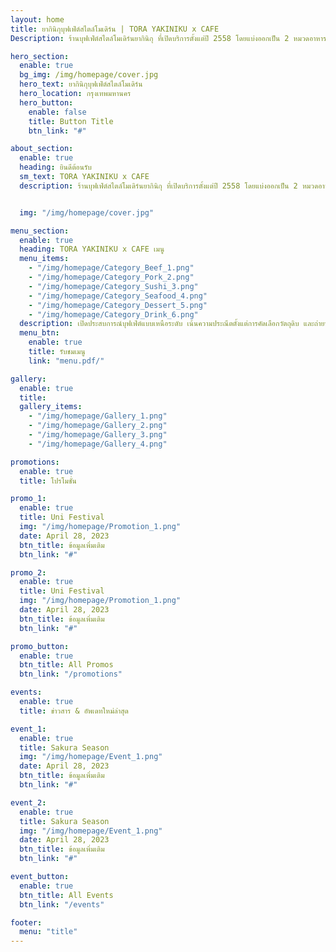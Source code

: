 ```yaml
---
layout: home
title: ยากินิกุบุฟเฟ่ต์สไตล์โมเดิร์น | TORA YAKINIKU x CAFE
Description: ร้านบุฟเฟ่ต์สไตล์โมเดิร์นยากินิกุ ที่เปิดบริการตั้งแต่ปี 2558 โดยแบ่งออกเป็น 2 หมวดอาหาร คือ อาหารญี่ปุ่น ซึ่งได้รวบรวมเมนูชั้นนำทั้ง ปิ้งย่างยากินิคุ, ซูชิ, ปลาดิบ คัดสรรมาจากทั่วประเทศญี่ปุ่น และ ขนมหวาน ที่มาพร้อมคอนเซ็ปท์ของงานฝีมือ พิถีพิถันในทุกด้าน ไม่ว่าจะเป็นขนมหรือเครื่องดื่ม

hero_section:
  enable: true
  bg_img: /img/homepage/cover.jpg
  hero_text: ยากินิกุบุฟเฟ่ต์สไตล์โมเดิร์น 
  hero_location: กรุงเทพมหานคร
  hero_button:
    enable: false
    title: Button Title
    btn_link: "#"

about_section:
  enable: true
  heading: ยินดีต้อนรับ
  sm_text: TORA YAKINIKU x CAFE
  description: ร้านบุฟเฟ่ต์สไตล์โมเดิร์นยากินิกุ ที่เปิดบริการตั้งแต่ปี 2558 โดยแบ่งออกเป็น 2 หมวดอาหาร คือ อาหารญี่ปุ่น ซึ่งได้รวบรวมเมนูชั้นนำทั้ง ปิ้งย่างยากินิคุ, ซูชิ, ปลาดิบ คัดสรรมาจากทั่วประเทศญี่ปุ่น และ ขนมหวาน ที่มาพร้อมคอนเซ็ปท์ของงานฝีมือ พิถีพิถันในทุกด้าน ไม่ว่าจะเป็นขนมหรือเครื่องดื่ม


  img: "/img/homepage/cover.jpg"

menu_section:
  enable: true
  heading: TORA YAKINIKU x CAFE เมนู
  menu_items:
    - "/img/homepage/Category_Beef_1.png"
    - "/img/homepage/Category_Pork_2.png"
    - "/img/homepage/Category_Sushi_3.png"
    - "/img/homepage/Category_Seafood_4.png"
    - "/img/homepage/Category_Dessert_5.png"
    - "/img/homepage/Category_Drink_6.png"
  description: เปิดประสบการณ์บุฟเฟ่ต์แบบเหนือระดับ เน้นความประณีตตั้งแต่การคัดเลือกวัตถุดิบ และถ่ายทอดผ่านฝีมือเชฟและปาตีซีเย เพื่อให้อาหารทุกจานเป็นส่วนนึงในช่วงเวลาพิเศษของคุณ
  menu_btn:
    enable: true
    title: รับชมเมนู
    link: "menu.pdf/"

gallery:
  enable: true
  title: 
  gallery_items:
    - "/img/homepage/Gallery_1.png"
    - "/img/homepage/Gallery_2.png"
    - "/img/homepage/Gallery_3.png"
    - "/img/homepage/Gallery_4.png"

promotions:
  enable: true 
  title: โปรโมชั่น

promo_1:
  enable: true 
  title: Uni Festival
  img: "/img/homepage/Promotion_1.png"
  date: April 28, 2023
  btn_title: ข้อมูลเพิ่มเติม
  btn_link: "#"

promo_2:
  enable: true 
  title: Uni Festival
  img: "/img/homepage/Promotion_1.png"
  date: April 28, 2023
  btn_title: ข้อมูลเพิ่มเติม
  btn_link: "#"

promo_button:
  enable: true 
  btn_title: All Promos
  btn_link: "/promotions"

events:
  enable: true 
  title: ข่าวสาร & อัพเดทใหม่ล่าสุด

event_1:
  enable: true 
  title: Sakura Season
  img: "/img/homepage/Event_1.png"
  date: April 28, 2023
  btn_title: ข้อมูลเพิ่มเติม
  btn_link: "#"

event_2:
  enable: true 
  title: Sakura Season
  img: "/img/homepage/Event_1.png"
  date: April 28, 2023
  btn_title: ข้อมูลเพิ่มเติม
  btn_link: "#"

event_button:
  enable: true 
  btn_title: All Events
  btn_link: "/events"

footer:
  menu: "title"
---
```


